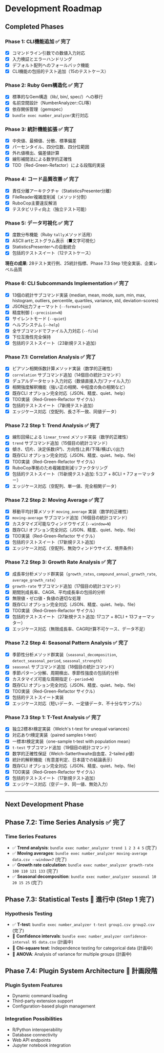 # Development Roadmap

## Completed Phases

### Phase 1: CLI機能追加 ✅ 完了
- [x] コマンドライン引数での数値入力対応
- [x] 入力検証とエラーハンドリング
- [x] デフォルト配列へのフォールバック機能
- [x] CLI機能の包括的テスト追加（15のテストケース）

### Phase 2: Ruby Gem構造化 ✅ 完了
- [x] 標準的なGem構造（lib/, bin/, spec/）への移行
- [x] 名前空間設計（NumberAnalyzer::CLI等）
- [x] 依存関係管理（gemspec）
- [x] `bundle exec number_analyzer`実行対応

### Phase 3: 統計機能拡張 ✅ 完了
- [x] 中央値、最頻値、分散、標準偏差
- [x] パーセンタイル、四分位数、四分位範囲
- [x] 外れ値検出、偏差値計算
- [x] 線形補間法による数学的正確性
- [x] TDD（Red-Green-Refactor）による段階的実装

### Phase 4: コード品質改善 ✅ 完了
- [x] 責任分離アーキテクチャ（StatisticsPresenter分離）
- [x] FileReader複雑度削減（メソッド分割）
- [x] RuboCop主要違反解消
- [x] テスタビリティ向上（独立テスト可能）

### Phase 5: データ可視化 ✅ 完了
- [x] 度数分布機能（Ruby `tally`メソッド活用）
- [x] ASCII artヒストグラム表示（■文字可視化）
- [x] StatisticsPresenterへの自動統合
- [x] 包括的テストスイート（12テストケース）

**現在の成果**: 28テスト実行例、25統計指標、Phase 7.3 Step 1完全実装、企業レベル品質

### Phase 6: CLI Subcommands Implementation ✅ 完了
- [x] 13個の統計サブコマンド実装 (median, mean, mode, sum, min, max, histogram, outliers, percentile, quartiles, variance, std, deviation-scores)
- [x] JSON出力フォーマット (`--format=json`)
- [x] 精度制御 (`--precision=N`)
- [x] サイレントモード (`--quiet`)
- [x] ヘルプシステム (`--help`)
- [x] 全サブコマンドでファイル入力対応 (`--file`)
- [x] 下位互換性完全保持
- [x] 包括的テストスイート（23新規テスト追加）

### Phase 7.1: Correlation Analysis ✅ 完了
- [x] ピアソン相関係数計算メソッド実装（数学的正確性）
- [x] `correlation` サブコマンド追加（14個目の統計コマンド）
- [x] デュアルデータセット入力対応（数値直接入力/ファイル入力）
- [x] 相関強度解釈機能（強い正の相関、中程度の負の相関など）
- [x] 既存CLI オプション完全対応（JSON、精度、quiet、help）
- [x] TDD実装（Red-Green-Refactor サイクル）
- [x] 包括的テストスイート（7新規テスト追加）
- [x] エッジケース対応（空配列、長さ不一致、同値データ）

### Phase 7.2 Step 1: Trend Analysis ✅ 完了
- [x] 線形回帰による `linear_trend` メソッド実装（数学的正確性）
- [x] `trend` サブコマンド追加（15個目の統計コマンド）
- [x] 傾き、切片、決定係数(R²)、方向性(上昇/下降/横ばい)出力
- [x] 既存CLI オプション完全対応（JSON、精度、quiet、help、file）
- [x] TDD実装（Red-Green-Refactor サイクル）
- [x] RuboCop準拠のため複雑度削減リファクタリング
- [x] 包括的テストスイート（15新規テスト追加: 5コア + 8CLI + 7フォーマッター）
- [x] エッジケース対応（空配列、単一値、完全相関データ）

### Phase 7.2 Step 2: Moving Average ✅ 完了
- [x] 移動平均計算メソッド `moving_average` 実装（数学的正確性）
- [x] `moving-average` サブコマンド追加（16個目の統計コマンド）
- [x] カスタマイズ可能なウィンドウサイズ (`--window=N`)
- [x] 既存CLI オプション完全対応（JSON、精度、quiet、help、file）
- [x] TDD実装（Red-Green-Refactor サイクル）
- [x] 包括的テストスイート（17新規テスト追加）
- [x] エッジケース対応（空配列、無効ウィンドウサイズ、境界条件）

### Phase 7.2 Step 3: Growth Rate Analysis ✅ 完了
- [x] 成長率分析メソッド群実装（`growth_rates`, `compound_annual_growth_rate`, `average_growth_rate`）
- [x] `growth-rate` サブコマンド追加（17個目の統計コマンド）
- [x] 期間別成長率、CAGR、平均成長率の包括的分析
- [x] 無限値・ゼロ値・負値の適切な処理
- [x] 既存CLI オプション完全対応（JSON、精度、quiet、help、file）
- [x] TDD実装（Red-Green-Refactor サイクル）
- [x] 包括的テストスイート（27新規テスト追加: 17コア + 8CLI + 13フォーマッター）
- [x] エッジケース対応（無限成長率、CAGR計算不可ケース、データ不足）

### Phase 7.2 Step 4: Seasonal Pattern Analysis ✅ 完了
- [x] 季節性分析メソッド群実装（`seasonal_decomposition`, `detect_seasonal_period`, `seasonal_strength`）
- [x] `seasonal` サブコマンド追加（18個目の統計コマンド）
- [x] 季節パターン分解、周期検出、季節性強度の包括的分析
- [x] カスタマイズ可能な周期指定 (`--period=N`)
- [x] 既存CLI オプション完全対応（JSON、精度、quiet、help、file）
- [x] TDD実装（Red-Green-Refactor サイクル）
- [x] 包括的テストスイート実装
- [x] エッジケース対応（短いデータ、一定値データ、不十分なサンプル）

### Phase 7.3 Step 1: T-Test Analysis ✅ 完了
- [x] 独立2標本t検定実装（Welch's t-test for unequal variances）
- [x] 対応ありt検定実装（paired samples t-test）
- [x] 一標本t検定実装（one-sample t-test with population mean）
- [x] `t-test` サブコマンド追加（19個目の統計コマンド）
- [x] 数学的正確性保証（Welch-Satterthwaite自由度、2-tailed p値）
- [x] 統計的解釈機能（有意差判定、日本語での結論表示）
- [x] 既存CLI オプション完全対応（JSON、精度、quiet、help、file）
- [x] TDD実装（Red-Green-Refactor サイクル）
- [x] 包括的テストスイート（17新規テスト追加）
- [x] エッジケース対応（空データ、同一値、無効入力）

---

## Next Development Phase

## Phase 7.2: Time Series Analysis ✅ 完了

### Time Series Features  
- ✅ **Trend analysis**: `bundle exec number_analyzer trend 1 2 3 4 5` (完了)
- ✅ **Moving averages**: `bundle exec number_analyzer moving-average data.csv --window=7` (完了)
- ✅ **Growth rate calculation**: `bundle exec number_analyzer growth-rate 100 110 121 133` (完了)
- ✅ **Seasonal decomposition**: `bundle exec number_analyzer seasonal 10 20 15 25` (完了)

## Phase 7.3: Statistical Tests 🚧 進行中 (Step 1 完了)

### Hypothesis Testing  
- ✅ **T-test**: `bundle exec number_analyzer t-test group1.csv group2.csv` (完了)
- 🔮 **Confidence intervals**: `bundle exec number_analyzer confidence-interval 95 data.csv` (計画中)
- 🔮 **Chi-square test**: Independence testing for categorical data (計画中)
- 🔮 **ANOVA**: Analysis of variance for multiple groups (計画中)

## Phase 7.4: Plugin System Architecture 🔮 計画段階

### Plugin System Features
- Dynamic command loading
- Third-party extension support
- Configuration-based plugin management

### Integration Possibilities
- R/Python interoperability
- Database connectivity
- Web API endpoints
- Jupyter notebook integration